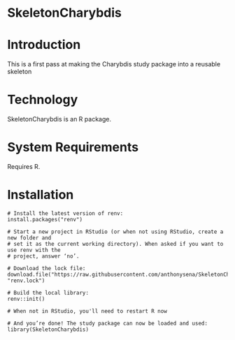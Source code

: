 SkeletonCharybdis
=================

Introduction
============

This is a first pass at making the Charybdis study package into a reusable skeleton

Technology
============
SkeletonCharybdis is an R package.

System Requirements
============
Requires R.

Installation
=============

````
# Install the latest version of renv:
install.packages("renv")

# Start a new project in RStudio (or when not using RStudio, create a new folder and 
# set it as the current working directory). When asked if you want to use renv with the 
# project, answer ‘no’.

# Download the lock file:
download.file("https://raw.githubusercontent.com/anthonysena/SkeletonCharybdis/renv.lock", "renv.lock")
  
# Build the local library:
renv::init()
  
# When not in RStudio, you'll need to restart R now

# And you’re done! The study package can now be loaded and used:
library(SkeletonCharybdis)
````